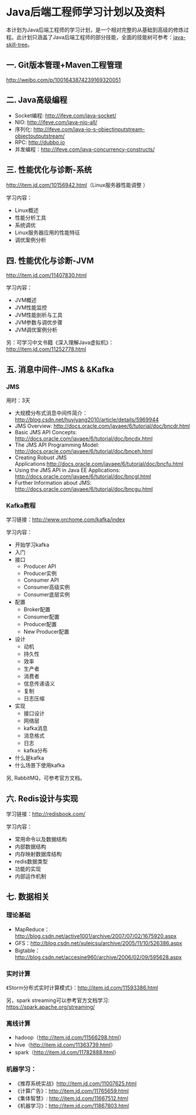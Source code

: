 # Java后端工程师学习计划以及资料

本计划为Java后端工程师的学习计划，是一个相对完整的从基础到高级的修炼过程。此计划只涵盖了Java后端工程师的部分技能，全面的技能树可参考：[java-skill-tree](images/java-skill-tree.png)。

## 一. Git版本管理+Maven工程管理

<http://weibo.com/p/1001643874239169320051>

## 二. Java高级编程

- Socket编程: <http://ifeve.com/java-socket/>
- NIO: <http://ifeve.com/java-nio-all/>
- 序列化: <http://ifeve.com/java-io-s-objectinputstream-objectoutputstream/>
- RPC: <http://dubbo.io>
- 并发编程：<http://ifeve.com/java-concurrency-constructs/>

## 三. 性能优化与诊断-系统

<http://item.jd.com/10156942.html>（Linux服务器性能调整 ）

学习内容：

+ Linux概述
+ 性能分析工具
+ 系统调优
+ Linux服务器应用的性能特征
+ 调优案例分析

## 四. 性能优化与诊断-JVM

<http://item.jd.com/11407830.html>

学习内容：

+ JVM概述
+ JVM性能监控
+ JVM性能剖析与工具
+ JVM参数与调优步骤
+ JVM调优案例分析

另：可学习中文书籍《深入理解Java虚拟机》： <http://item.jd.com/11252778.html>

## 五. 消息中间件-JMS & &Kafka

### JMS

用时：3天

+ 大规模分布式消息中间件简介：http://blog.csdn.net/huyiyang2010/article/details/5969944
+ JMS Overview: http://docs.oracle.com/javaee/6/tutorial/doc/bncdr.html
+ Basic JMS API Concepts: http://docs.oracle.com/javaee/6/tutorial/doc/bncdx.html
+ The JMS API Programming Model: http://docs.oracle.com/javaee/6/tutorial/doc/bnceh.html
+ Creating Robust JMS Applications:http://docs.oracle.com/javaee/6/tutorial/doc/bncfu.html
+ Using the JMS API in Java EE Applications: http://docs.oracle.com/javaee/6/tutorial/doc/bncgl.html
+ Further Information about JMS: http://docs.oracle.com/javaee/6/tutorial/doc/bncgu.html

### Kafka教程

学习链接：http://www.orchome.com/kafka/index

学习内容：

- 开始学习kafka
- 入门
- 接口
    - Producer API
    - Producer实例
    - Consumer API
    - Consumer高级实例
    - Consumer底层实例
- 配置
    - Broker配置
    - Consumer配置
    - Producer配置
    - New Producer配置
- 设计
    - 动机
    - 持久性
    - 效率
    - 生产者
    - 消费者
    - 信息传递语义
    - 复制
    - 日志压缩
- 实现
    - 接口设计
    - 网络层
    - kafka消息
    - 消息格式
    - 日志
    - kafka分布
- 什么是kafka
- 什么场景下使用kafka

另, RabbitMQ，可参考官方文档。

## 六. Redis设计与实现

学习链接：<http://redisbook.com/>

学习内容：

+ 常用命令以及数据结构
+ 内部数据结构
+ 内存映射数据库结构
+ redis数据类型
+ 功能的实现
+ 内部运作机制

## 七. 数据相关

### 理论基础

+ MapReduce：http://blog.csdn.net/active1001/archive/2007/07/02/1675920.aspx
+ GFS：http://blog.csdn.net/xuleicsu/archive/2005/11/10/526386.aspx
+ Bigtable：http://blog.csdn.net/accesine960/archive/2006/02/09/595628.aspx

### 实时计算

《Storm分布式实时计算模式》：<http://item.jd.com/11593386.html>

另，spark streaming可以参考官方文档学习: <https://spark.apache.org/streaming/>

### 离线计算

- hadoop（<http://item.jd.com/11566298.html>） 
- hive（<http://item.jd.com/11363739.html>） 
- spark（<http://item.jd.com/11782888.html>）

### 机器学习：

- 《推荐系统实战》<http://item.jd.com/11007625.html>
- 《计算广告》：<http://item.jd.com/11765659.html> 
- 《集体智慧》: <http://item.jd.com/11667512.html> 
- 《机器学习》：<http://item.jd.com/11867803.html>


